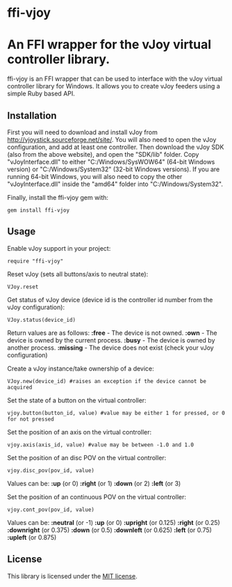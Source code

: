 # ffi-vjoy
An FFI wrapper for the vJoy virtual controller library.
===============

ffi-vjoy is an FFI wrapper that can be used to interface with the vJoy virtual controller library for Windows. It allows you to create vJoy feeders using a simple Ruby based API.

Installation
------
First you will need to download and install vJoy from http://vjoystick.sourceforge.net/site/. You will also need to open the vJoy configuration, and add at least one controller. Then download the vJoy SDK (also from the above website), and open the "SDK/lib" folder. Copy "vJoyInterface.dll" to either "C:/Windows/SysWOW64" (64-bit Windows version) or "C:/Windows/System32" (32-bit Windows versions). If you are running 64-bit Windows, you will also need to copy the other "vJoyInterface.dll" inside the "amd64" folder into "C:/Windows/System32".

Finally, install the ffi-vjoy gem with:
```
gem install ffi-vjoy
```

Usage
------

Enable vJoy support in your project:
```
require "ffi-vjoy"
```

Reset vJoy (sets all buttons/axis to neutral state):
```
VJoy.reset
```

Get status of vJoy device (device id is the controller id number from the vJoy configuration):
```
VJoy.status(device_id)
```
Return values are as follows:
**:free** - The device is not owned.
**:own** - The device is owned by the current process.
**:busy** - The device is owned by another process.
**:missing** - The device does not exist (check your vJoy configuration)

Create a vJoy instance/take ownership of a device:
```
VJoy.new(device_id) #raises an exception if the device cannot be acquired
```

Set the state of a button on the virtual controller:
```
vjoy.button(button_id, value) #value may be either 1 for pressed, or 0 for not pressed
```

Set the position of an axis on the virtual controller:
```
vjoy.axis(axis_id, value) #value may be between -1.0 and 1.0
```

Set the position of an disc POV on the virtual controller:
```
vjoy.disc_pov(pov_id, value)
```
Values can be:
**:up** (or 0)
**:right** (or 1)
**:down** (or 2)
**:left** (or 3)

Set the position of an continuous POV on the virtual controller:
```
vjoy.cont_pov(pov_id, value)
```
Values can be:
**:neutral** (or -1)
**:up** (or 0)
**:upright** (or 0.125)
**:right** (or 0.25)
**:downright** (or 0.375)
**:down** (or 0.5)
**:downleft** (or 0.625)
**:left** (or 0.75)
**:upleft** (or 0.875)

License
------

This library is licensed under the [MIT license](http://www.opensource.org/licenses/mit-license.php).
